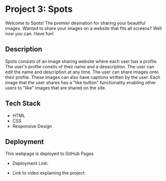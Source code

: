 # Project 3: Spots

Welcome to Spots! The premier desination for sharing your beautiful images. Wanted to share  your images on a website that fits all screens? Well now you can. Have fun!

## Description

Spots consists of an image sharing website where each user has a profile.
The user's profile constis of their name and a desscription.
The user can edit the name and description at any time.
The user can share images onto their profile.
These images can also have captions written by the user.
Each image that the user shares has a "like button" functionality enabling other users to
"like" images that are shared on the site.

## Tech Stack

- HTML
- CSS
- Responsive Design

## Deployment

This webpage is deployed to GitHub Pages

- Deployment Link: 

- Link to video explaining the project:
  
